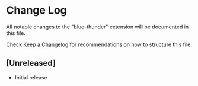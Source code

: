 # Change Log

All notable changes to the "blue-thunder" extension will be documented in this file.

Check [Keep a Changelog](http://keepachangelog.com/) for recommendations on how to structure this file.

## [Unreleased]

- Initial release

